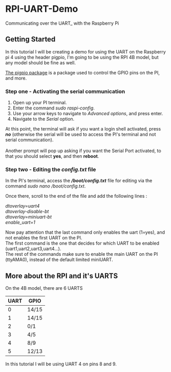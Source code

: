# RPI-UART-Demo
Communicating over the UART_ with the Raspberry Pi
## Getting Started

In this tutorial I will be creating a demo for using the UART on the Raspberry pi 4 using the header pigpio, I'm going to be using the RPI 4B model, but any model should be fine as well. </br>

[The pigpio package](https://abyz.me.uk/rpi/pigpio/) is a package used to control the GPIO pins on the PI, and more.

### Step one - Activating the serial communication

1. Open up your PI terminal.
2. Enter the command *sudo raspi-config*.
3. Use your arrow keys to navigate to *Advanced options*, and press enter.
4. Navigate to the *Serial* option.

At this point, the terminal will ask if you want a login shell activated, press ***no*** (otherwise the serial will be used to access the PI's terminal
and not serial communication). </br></br>
Another prompt will pop up asking if you want the Serial Port activated, to that you should select **yes**, and then **reboot**.

### Step two - Editing the *config.txt* file

In the PI's terminal, access the **_/boot/config.txt_** file for editing via the command *sudo nano /boot/config.txt*.

Once there, scroll to the end of the file and add the following lines :

*dtoverlay=uart4</br>
dtoverlay-disable-bt</br>
dtoverlay=miniuart-bt</br>
enable_uart=1*

Now pay attention that the last command only enables the uart (1=yes), and not enables the first UART on the PI. </br>
The first command is the one that decides for which UART to be enabled (uart1,uart2,uart3,uart4...). </br>
The rest of the commands make sure to enable the main UART on the PI (ttyAMA0), instead of the default limited miniUART.

## More about the RPI and it's UARTS

On the 4B model, there are 6 UARTS

| UART  | GPIO |
| ------------- | ------------- |
| 0  | 14/15  |
| 1  | 14/15  |
| 2  | 0/1  |
| 3  | 4/5  |
| 4  | 8/9  |
| 5  | 12/13  |

In this tutorial I will be using UART 4 on pins 8 and 9.
